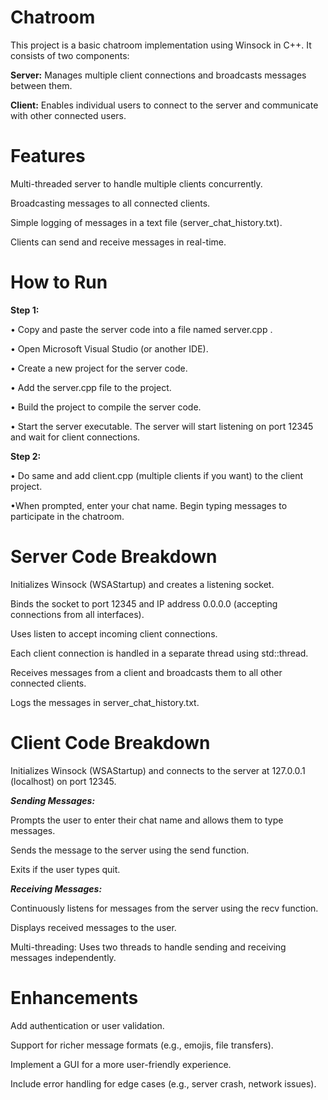 # Chatroom 

This project is a basic chatroom implementation using Winsock in C++. It consists of two components:

**Server:**
Manages multiple client connections and broadcasts messages between them.

**Client:**
Enables individual users to connect to the server and communicate with other connected users.

# Features

Multi-threaded server to handle multiple clients concurrently.

Broadcasting messages to all connected clients.

Simple logging of messages in a text file (server_chat_history.txt).

Clients can send and receive messages in real-time.

# How to Run

**Step 1:**

• Copy and paste the server code into a file named server.cpp .
  
• Open Microsoft Visual Studio (or another IDE).

• Create a new project for the server code.

• Add the server.cpp file to the project.

• Build the project to compile the server code.

• Start the server executable. The server will start listening on port 12345 and wait for client connections.


**Step 2:**

• Do same and add client.cpp (multiple clients if you want) to the client project.

•When prompted, enter your chat name. Begin typing messages to participate in the chatroom.


# Server Code Breakdown

Initializes Winsock (WSAStartup) and creates a listening socket.

Binds the socket to port 12345 and IP address 0.0.0.0 (accepting connections from all interfaces).

Uses listen to accept incoming client connections.

Each client connection is handled in a separate thread using std::thread.

Receives messages from a client and broadcasts them to all other connected clients.

Logs the messages in server_chat_history.txt.

# Client Code Breakdown

Initializes Winsock (WSAStartup) and connects to the server at 127.0.0.1 (localhost) on port 12345.

***Sending Messages:***

Prompts the user to enter their chat name and allows them to type messages.

Sends the message to the server using the send function.

Exits if the user types quit.

***Receiving Messages:***

Continuously listens for messages from the server using the recv function.

Displays received messages to the user.

Multi-threading:
Uses two threads to handle sending and receiving messages independently.

# Enhancements

Add authentication or user validation.

Support for richer message formats (e.g., emojis, file transfers).

Implement a GUI for a more user-friendly experience.

Include error handling for edge cases (e.g., server crash, network issues).

